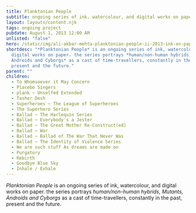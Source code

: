 ```yaml
---
title: Planktonian People
subtitle: ongoing series of ink, watercolour, and digital works on paper
layout: layouts/content.njk
tags: ongoing project
pubdate: August 1, 2013 12:00 AM
unlisted: "false"
hero: /static/img/ali-akbar-mehta-planktonian-people-ii-2013-ink-on-paper-16.5-h-x-23.25-w-inches.jpg
shortdesc: "*Planktonian People* is an ongoing series of ink, watercolour, and
  digital works on paper. the series portrays *human/non-human hybrids, Mutants,
  Androids and Cyborgs* as a cast of time-travellers, constantly in the past,
  present and the future."
parent: ""
children:
  - To Whomsoever it May Concern
  - Placebo Singers
  - plank ~ Unselfed Extended
  - Tasher Desh
  - Superheroes ~ The League of Superheroes
  - The Superhero Series
  - Ballad ~ The Harlequin Series
  - Ballad ~ Everybody's a Jester
  - Ballad ~ The Great Mother Re-Construct(ed)
  - Ballad ~ War
  - Ballad ~ Ballad of The War That Never Was
  - Ballad ~ The Identity of Violence Series
  - We are such stuff As dreams are made on
  - Purgatory
  - Rebirth
  - Goodbye Blue Sky
  - Inhale / Exhale
---
```

*Planktonian People* is an ongoing series of ink, watercolour, and digital works on paper. the series portrays _human/non-human hybrids, Mutants, Androids and Cyborgs_ as a cast of time-travellers, constantly in the past, present and the future.
